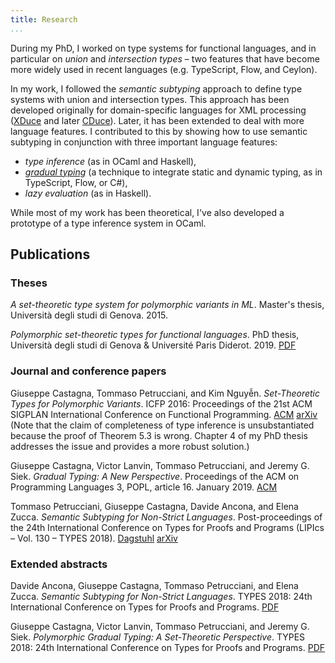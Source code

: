 ```yaml
---
title: Research
...
```


During my PhD,  I worked on type systems for functional languages,
and in particular on *union* and *intersection types* –
two features that have become more widely used in recent languages
(e.g. TypeScript, Flow, and Ceylon).

In my work, I followed the *semantic subtyping* approach
to define type systems with union and intersection types.
This approach has been developed originally
for domain-specific languages for XML processing
([XDuce](http://xduce.sourceforge.net) and later [CDuce](http://www.cduce.org)).
Later, it has been extended to deal with more language features.
I contributed to this
by showing how to use semantic subtyping
in conjunction with three important language features:

- *type inference* (as in OCaml and Haskell),
- [*gradual typing*](http://wphomes.soic.indiana.edu/jsiek/what-is-gradual-typing/) (a technique to integrate static and dynamic typing, as in TypeScript, Flow, or C#),
- *lazy evaluation* (as in Haskell).

While most of my work has been theoretical,
I've also developed a prototype of a type inference system in OCaml.


## Publications

### Theses

*A set-theoretic type system for polymorphic variants in ML*.
Master's thesis, Università degli studi di Genova. 2015.

*Polymorphic set-theoretic types for functional languages*.
PhD thesis, Università degli studi di Genova & Université Paris Diderot. 2019.
[PDF](/resources/files/phd-thesis.pdf)

### Journal and conference papers

Giuseppe Castagna, Tommaso Petrucciani, and Kim Nguyễn.
*Set-Theoretic Types for Polymorphic Variants*.
ICFP 2016: Proceedings of the 21st ACM SIGPLAN International Conference on Functional Programming.
[ACM](http://doi.acm.org/10.1145/2951913.2951928)
[arXiv](https://arxiv.org/abs/1606.01106)
(Note that the claim of completeness of type inference is unsubstantiated
because the proof of Theorem 5.3 is wrong.
Chapter 4 of my PhD thesis addresses the issue and provides a more robust solution.)

Giuseppe Castagna, Victor Lanvin, Tommaso Petrucciani, and Jeremy G. Siek.
*Gradual Typing: A New Perspective*.
Proceedings of the ACM on Programming Languages 3, POPL, article 16.
January 2019.
[ACM](https://dl.acm.org/citation.cfm?id=3290329)

Tommaso Petrucciani, Giuseppe Castagna, Davide Ancona, and Elena Zucca.
*Semantic Subtyping for Non-Strict Languages*.
Post-proceedings of the 24th International Conference on Types for Proofs and Programs
(LIPIcs – Vol. 130 – TYPES 2018).
[Dagstuhl](http://drops.dagstuhl.de/opus/frontdoor.php?source_opus=11408)
[arXiv](https://arxiv.org/abs/1810.05555)

### Extended abstracts

Davide Ancona, Giuseppe Castagna, Tommaso Petrucciani, and Elena Zucca.
*Semantic Subtyping for Non-Strict Languages*.
TYPES 2018: 24th International Conference on Types for Proofs and Programs.
[PDF](/resources/files/types2018-abstract-nonstrict.pdf)

Giuseppe Castagna, Victor Lanvin, Tommaso Petrucciani, and Jeremy G. Siek.
*Polymorphic Gradual Typing: A Set-Theoretic Perspective*.
TYPES 2018: 24th International Conference on Types for Proofs and Programs.
[PDF](/resources/files/types2018-abstract-gradual.pdf)
